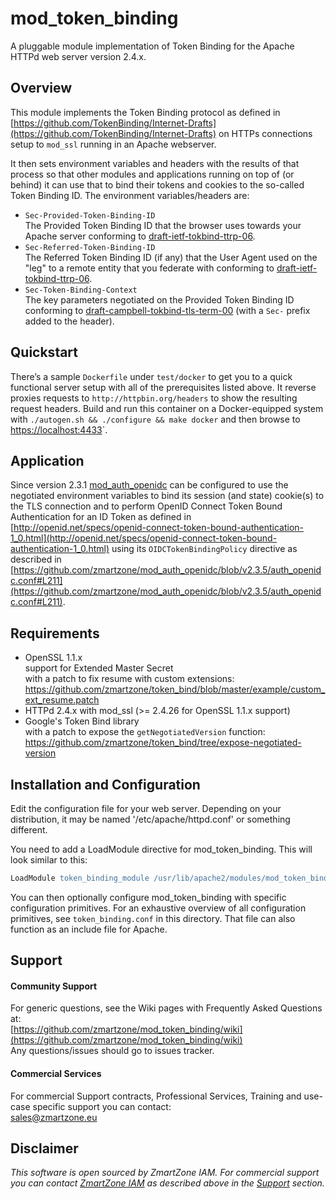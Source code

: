 # mod_token_binding

A pluggable module implementation of Token Binding for the Apache HTTPd web server version 2.4.x.

## Overview

This module implements the Token Binding protocol as defined in [https://github.com/TokenBinding/Internet-Drafts](https://github.com/TokenBinding/Internet-Drafts) on HTTPs connections setup to `mod_ssl` running in an Apache webserver.
 
It then sets environment variables and headers with the results of that process so that other modules and applications running on top of (or behind) it can use that to bind their tokens and cookies to the so-called Token Binding ID. The environment variables/headers are:

- `Sec-Provided-Token-Binding-ID`  
  The Provided Token Binding ID that the browser uses towards your Apache server conforming to [draft-ietf-tokbind-ttrp-06](https://tools.ietf.org/html/draft-ietf-tokbind-ttrp-06#section-2.2).
- `Sec-Referred-Token-Binding-ID`  
  The Referred Token Binding ID (if any) that the User Agent used on the "leg" to a remote entity that you federate with conforming to [draft-ietf-tokbind-ttrp-06](https://tools.ietf.org/html/draft-ietf-tokbind-ttrp-06#section-2.2).
- `Sec-Token-Binding-Context`  
  The key parameters negotiated on the Provided Token Binding ID conforming to [draft-campbell-tokbind-tls-term-00](https://tools.ietf.org/html/draft-campbell-tokbind-tls-term-00#section-2) (with a `Sec-` prefix added to the header).

## Quickstart

There’s a sample `Dockerfile` under `test/docker` to get you to a quick functional server setup with all of the prerequisites listed above. It reverse proxies requests to `http://httpbin.org/headers` to show the resulting request headers.
Build and run this container on a Docker-equipped system with `./autogen.sh && ./configure && make docker` and then browse to [https://localhost:4433](https://localhost:4433)`.

## Application

Since version 2.3.1 [mod_auth_openidc](https://github.com/zmartzone/mod_auth_openidc) can be configured to use the negotiated environment variables to bind its session (and state) cookie(s) to the TLS connection and to perform OpenID Connect Token Bound Authentication for an ID Token as defined in [http://openid.net/specs/openid-connect-token-bound-authentication-1_0.html](http://openid.net/specs/openid-connect-token-bound-authentication-1_0.html) using its `OIDCTokenBindingPolicy` directive as described in [https://github.com/zmartzone/mod_auth_openidc/blob/v2.3.5/auth_openidc.conf#L211](https://github.com/zmartzone/mod_auth_openidc/blob/v2.3.5/auth_openidc.conf#L211).

## Requirements

- OpenSSL 1.1.x  
  support for Extended Master Secret  
  with a patch to fix resume with custom extensions:  
  https://github.com/zmartzone/token_bind/blob/master/example/custom_ext_resume.patch
- HTTPd 2.4.x with mod_ssl (>= 2.4.26 for OpenSSL 1.1.x support)  
- Google's Token Bind library  
  with a patch to expose the `getNegotiatedVersion` function:
  https://github.com/zmartzone/token_bind/tree/expose-negotiated-version  

## Installation and Configuration

Edit the configuration file for your web server. Depending on
your distribution, it may be named '/etc/apache/httpd.conf' or something
different.

You need to add a LoadModule directive for mod_token_binding. This will
look similar to this:

```apache
LoadModule token_binding_module /usr/lib/apache2/modules/mod_token_binding.so
```

You can then optionally configure mod_token_binding with specific configuration primitives.
For an exhaustive overview of all configuration primitives, see `token_binding.conf` in this directory.
That file can also function as an include file for Apache.

## Support

#### Community Support
For generic questions, see the Wiki pages with Frequently Asked Questions at:  
  [https://github.com/zmartzone/mod_token_binding/wiki](https://github.com/zmartzone/mod_token_binding/wiki)  
Any questions/issues should go to issues tracker.

#### Commercial Services
For commercial Support contracts, Professional Services, Training and use-case specific support you can contact:  
  [sales@zmartzone.eu](mailto:sales@zmartzone.eu)  

Disclaimer
----------

*This software is open sourced by ZmartZone IAM. For commercial support
you can contact [ZmartZone IAM](https://www.zmartzone.eu) as described above in the [Support](#support) section.*
